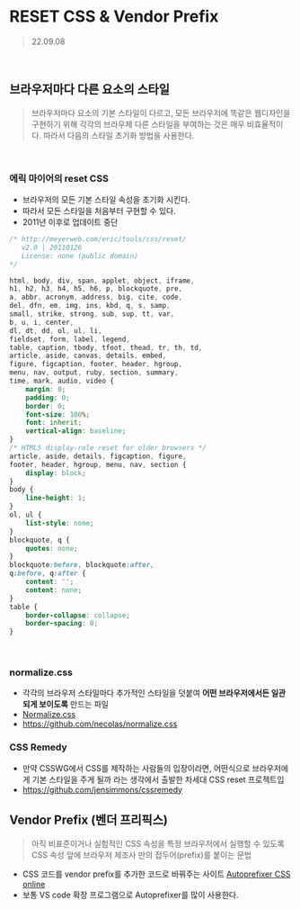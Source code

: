# RESET CSS & Vendor Prefix

> 22.09.08

<br>

## 브라우저마다 다른 요소의 스타일

> 브라우저마다 요소의 기본 스타일이 다르고, 모든 브라우저에 똑같은 웹디자인을 구현하기 위해 각각의 브라우제 다른 스타일을 부여하는 것은 매우 비효율적이다. 따라서 다음의 스타일 초기화 방법을 사용한다.

<br>

### 에릭 마이어의 reset CSS

- 브라우저의 모든 기본 스타일 속성을 초기화 시킨다.
- 따라서 모든 스타일을 처음부터 구현할 수 있다.
- 2011년 이후로 업데이트 중단

```CSS
/* http://meyerweb.com/eric/tools/css/reset/
   v2.0 | 20110126
   License: none (public domain)
*/

html, body, div, span, applet, object, iframe,
h1, h2, h3, h4, h5, h6, p, blockquote, pre,
a, abbr, acronym, address, big, cite, code,
del, dfn, em, img, ins, kbd, q, s, samp,
small, strike, strong, sub, sup, tt, var,
b, u, i, center,
dl, dt, dd, ol, ul, li,
fieldset, form, label, legend,
table, caption, tbody, tfoot, thead, tr, th, td,
article, aside, canvas, details, embed,
figure, figcaption, footer, header, hgroup,
menu, nav, output, ruby, section, summary,
time, mark, audio, video {
	margin: 0;
	padding: 0;
	border: 0;
	font-size: 100%;
	font: inherit;
	vertical-align: baseline;
}
/* HTML5 display-role reset for older browsers */
article, aside, details, figcaption, figure,
footer, header, hgroup, menu, nav, section {
	display: block;
}
body {
	line-height: 1;
}
ol, ul {
	list-style: none;
}
blockquote, q {
	quotes: none;
}
blockquote:before, blockquote:after,
q:before, q:after {
	content: '';
	content: none;
}
table {
	border-collapse: collapse;
	border-spacing: 0;
}
```

<br>

### normalize.css

- 각각의 브라우저 스타일마다 추가적인 스타일을 덧붙여 **어떤 브라우저에서든 일관되게 보이도록** 만드는 파일
- [Normalize.css](https://necolas.github.io/normalize.css/)
- https://github.com/necolas/normalize.css

### CSS Remedy

- 만약 CSSWG에서 CSS를 제작하는 사람들의 입장이라면, 어떤식으로 브라우저에게 기본 스타일을 주게 될까 라는 생각에서 출발한 차세대 CSS reset 프로젝트입
- https://github.com/jensimmons/cssremedy

## Vendor Prefix (벤더 프리픽스)

> 아직 비표준이거나 실험적인 CSS 속성을 특정 브라우저에서 실행할 수 있도록 CSS 속성 앞에 브라우저 제조사 만의 접두어(prefix)를 붙이는 문법

- CSS 코드를 vendor prefix를 추가한 코드로 바꿔주는 사이트
  [Autoprefixer CSS online](https://autoprefixer.github.io/)
- 보통 VS code 확장 프로그램으로 Autoprefixer를 많이 사용한다.
